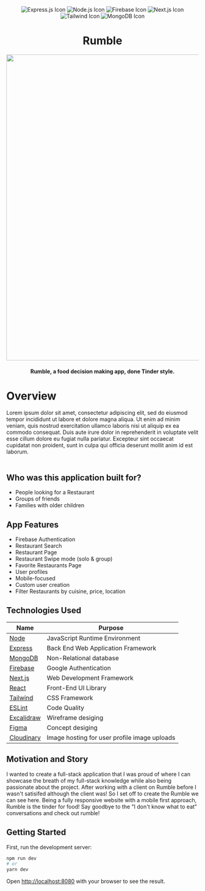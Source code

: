 <div align="center" width="100%">
  <img src="https://img.shields.io/badge/express.js-%23404d59.svg?style=for-the-badge&logo=express&logoColor=%2361DAFB" alt="Express.js Icon" />
  <img src="https://img.shields.io/badge/node.js-6DA55F?style=for-the-badge&logo=node.js&logoColor=white" alt="Node.js Icon" />
  <img src="https://img.shields.io/badge/firebase-%23039BE5.svg?style=for-the-badge&logo=firebase" alt="Firebase Icon" />
  <img src="https://img.shields.io/badge/Next-black?style=for-the-badge&logo=next.js&logoColor=white" alt="Next.js Icon" />
  <img src="https://img.shields.io/badge/tailwindcss-%2338B2AC.svg?style=for-the-badge&logo=tailwind-css&logoColor=white" alt="Tailwind Icon" />
  <img src="https://img.shields.io/badge/MongoDB-%234ea94b.svg?style=for-the-badge&logo=mongodb&logoColor=white" alt="MongoDB Icon" />
</div>

<h1 align="center">Rumble</h1>

<div align="center" width="100%">
  <img src="https://i.imgur.com/1MCb4OE.png" height="800px">
</div>

<h4 align="center">Rumble, a food decision making app, done Tinder style.</h4>

<h1>Overview</h1>
Lorem ipsum dolor sit amet, consectetur adipiscing elit, sed do eiusmod tempor incididunt ut labore et dolore magna aliqua. Ut enim ad minim veniam, quis nostrud exercitation ullamco laboris nisi ut aliquip ex ea commodo consequat. Duis aute irure dolor in reprehenderit in voluptate velit esse cillum dolore eu fugiat nulla pariatur. Excepteur sint occaecat cupidatat non proident, sunt in culpa qui officia deserunt mollit anim id est laborum.
<br>
<br>

<h2>Who was this application built for?</h2>
<ul>
  <li>People looking for a Restaurant</li>
  <li>Groups of friends</li>
  <li>Families with older children</li>
</ul>

<h2>App Features</h2>
<ul>
  <li>Firebase Authentication</li>
  <li>Restaurant Search</li>
  <li>Restaurant Page</li>
  <li>Restaurant Swipe mode (solo & group)</li>
  <li>Favorite Restaurants Page</li>
  <li>User profiles</li>
  <li>Mobile-focused</li>
  <li>Custom user creation</li>
  <li>Filter Restaurants by cuisine, price, location</li>
</ul>

<h2>Technologies Used</h2>

| Name | Purpose |
| --- | --- |
| [Node](https://nodejs.org/en/) | JavaScript Runtime Environment |
| [Express](https://expressjs.com/) | Back End Web Application Framework |
| [MongoDB](https://www.mongodb.com/) | Non-Relational database |
| [Firebase](https://firebase.google.com/) | Google Authentication |
| [Next.js](https://nextjs.org/) | Web Development Framework |
| [React](https://reactjs.org/) | Front-End UI Library |
| [Tailwind](https://tailwindcss.com/) | CSS Framework |
| [ESLint](https://eslint.org/) | Code Quality |
| [Excalidraw](https://www.figma.com/) | Wireframe desiging |
| [Figma](https://www.figma.com/) | Concept desiging |
| [Cloudinary](https://cloudinary.com/) | Image hosting for user profile image uploads |

## Motivation and Story
I wanted to create a full-stack application that I was proud of where I can showcase the breath of my full-stack knowledge while also being passionate about the project. After working with a client on Rumble before I wasn't satisifed although the client was! So I set off to create the Rumble we can see here. Being a fully responsive website with a mobile first approach, Rumble is the tinder for food! Say goodbye to the "I don't know what to eat" conversations and check out rumble! 

## Getting Started

First, run the development server:

```bash
npm run dev
# or
yarn dev
```

Open [http://localhost:8080](http://localhost:8080) with your browser to see the result.

